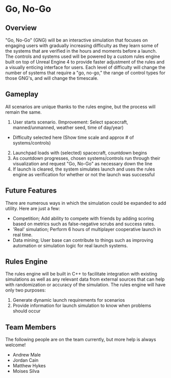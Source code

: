 # Go, No-Go

## Overview
"Go, No-Go" (GNG) will be an interactive simulation that focuses on engaging users with gradually increasing difficulty as they learn some of the systems that are verified in the hours and moments before a launch.  The controls and systems used will be powered by a custom rules engine built on top of Unreal Engine 4 to provide faster adjustment of the rules and a visually enticing interface for users.  Each level of difficulty will change the number of systems that require a "go, no-go," the range of control types for those GNG's, and will change the timescale.

## Gameplay
All scenarios are unique thanks to the rules engine, but the process will remain the same.

1. User starts scenario. (Improvement: Select spacecraft, manned/unmanned, weather seed, time of day/year)
  * Difficulty selected here (Show time scale and approx # of systems/controls)
2. Launchpad loads with (selected) spacecraft, countdown begins
3. As countdown progresses, chosen systems/controls run through their visualization and request "Go, No-Go" as necessary down the line
4. If launch is cleared, the system simulates launch and uses the rules engine as verification for whether or not the launch was successful

## Future Features
There are numerous ways in which the simulation could be expanded to add utility.  Here are just a few:

* Competition; Add ability to compete with friends by adding scoring based on metrics such as false-negative scrubs and success rates.
* 'Real' simulation; Perform 6 hours of multiplayer cooperative launch in real time.
* Data mining; User base can contribute to things such as improving automation or simulation logic for real launch systems.

## Rules Engine
The rules engine will be built in C++ to facilitate integration with existing simulations as well as any relevant data from external sources that can help with randomization or accuracy of the simulation.  The rules engine will have only two purposes:

1. Generate dynamic launch requirements for scenarios
2. Provide information for launch simulation to know when problems should occur

## Team Members
The following people are on the team currently, but more help is always welcome!

* Andrew Male
* Jordan Cain
* Matthew Hykes
* Moises Silva
